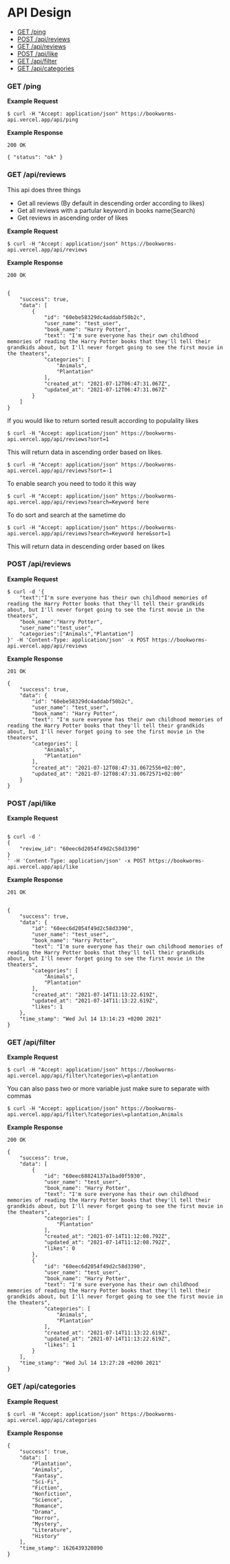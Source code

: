 API Design
==========

- [GET /ping](#get-ping)
- [POST /api/reviews](#post-apireviews)
- [GET /api/reviews](#get-apireviews)
- [POST /api/like](#post-apilike)
- [GET /api/filter](#get-apifilter)
- [GET /api/categories](#get-apicategories)

### GET /ping

**Example Request**

```
$ curl -H "Accept: application/json" https://bookworms-api.vercel.app/api/ping
```

**Example Response**

```
200 OK

{ "status": "ok" }
```




### GET /api/reviews


This api does three things

- Get all reviews (By default in descending order according to likes)
- Get all reviews with a partular keyword in books name(Search)
- Get reviews in ascending order of likes


**Example Request**

```
$ curl -H "Accept: application/json" https://bookworms-api.vercel.app/api/reviews

```

**Example Response**

```
200 OK


{
    "success": true,
    "data": [
        {
            "id": "60ebe58329dc4addabf50b2c",
            "user_name": "test_user",
            "book_name": "Harry Potter",
            "text": "I'm sure everyone has their own childhood memories of reading the Harry Potter books that they'll tell their grandkids about, but I'll never forget going to see the first movie in the theaters",
            "categories": [
                "Animals",
                "Plantation"
            ],
            "created_at": "2021-07-12T06:47:31.067Z",
            "updated_at": "2021-07-12T06:47:31.067Z"
        }
    ]
}
```

If you would like to return sorted result according to populality likes

```
$ curl -H "Accept: application/json" https://bookworms-api.vercel.app/api/reviews?sort=1

```

This will return data in ascending order based on likes.

```
$ curl -H "Accept: application/json" https://bookworms-api.vercel.app/api/reviews?sort=-1

```

To enable search you need to todo it this way

```
$ curl -H "Accept: application/json" https://bookworms-api.vercel.app/api/reviews?search=Keyword here

```

To do sort and search at the sametime do

```
$ curl -H "Accept: application/json" https://bookworms-api.vercel.app/api/reviews?search=Keyword here&sort=1

```


This will return data in descending order based on likes

### POST /api/reviews

**Example Request**

```
$ curl -d '{
    "text":"I'm sure everyone has their own childhood memories of reading the Harry Potter books that they'll tell their grandkids about, but I'll never forget going to see the first movie in the theaters",
    "book_name":"Harry Potter",
    "user_name":"test_user",
    "categories":["Animals","Plantation"] 
}' -H 'Content-Type: application/json' -x POST https://bookworms-api.vercel.app/api/reviews 

```

**Example Response**

```
201 OK

{
    "success": true,
    "data": {
        "id": "60ebe58329dc4addabf50b2c",
        "user_name": "test_user",
        "book_name": "Harry Potter",
        "text": "I'm sure everyone has their own childhood memories of reading the Harry Potter books that they'll tell their grandkids about, but I'll never forget going to see the first movie in the theaters",
        "categories": [
            "Animals",
            "Plantation"
        ],
        "created_at": "2021-07-12T08:47:31.0672556+02:00",
        "updated_at": "2021-07-12T08:47:31.0672571+02:00"
    }
}
```




### POST /api/like

**Example Request**


```

$ curl -d '
{
    "review_id": "60eec6d2054f49d2c58d3390"
}
' -H 'Content-Type: application/json' -x POST https://bookworms-api.vercel.app/api/like 

```

**Example Response**

```
201 OK


{
    "success": true,
    "data": {
        "id": "60eec6d2054f49d2c58d3390",
        "user_name": "test_user",
        "book_name": "Harry Potter",
        "text": "I'm sure everyone has their own childhood memories of reading the Harry Potter books that they'll tell their grandkids about, but I'll never forget going to see the first movie in the theaters",
        "categories": [
            "Animals",
            "Plantation"
        ],
        "created_at": "2021-07-14T11:13:22.619Z",
        "updated_at": "2021-07-14T11:13:22.619Z",
        "likes": 1
    },
    "time_stamp": "Wed Jul 14 13:14:23 +0200 2021"
}
```

### GET /api/filter

**Example Request**

```
$ curl -H "Accept: application/json" https://bookworms-api.vercel.app/api/filter\?categories\=plantation 

```

You can also pass two or more variable just make sure to separate with commas

```
$ curl -H "Accept: application/json" https://bookworms-api.vercel.app/api/filter\?categories\=plantation,Animals 

```



**Example Response**

```
200 OK

{
    "success": true,
    "data": [
        {
            "id": "60eec68824137a1bad0f5930",
            "user_name": "test_user",
            "book_name": "Harry Potter",
            "text": "I'm sure everyone has their own childhood memories of reading the Harry Potter books that they'll tell their grandkids about, but I'll never forget going to see the first movie in the theaters",
            "categories": [
                "Plantation"
            ],
            "created_at": "2021-07-14T11:12:08.792Z",
            "updated_at": "2021-07-14T11:12:08.792Z",
            "likes": 0
        },
        {
            "id": "60eec6d2054f49d2c58d3390",
            "user_name": "test_user",
            "book_name": "Harry Potter",
            "text": "I'm sure everyone has their own childhood memories of reading the Harry Potter books that they'll tell their grandkids about, but I'll never forget going to see the first movie in the theaters",
            "categories": [
                "Animals",
                "Plantation"
            ],
            "created_at": "2021-07-14T11:13:22.619Z",
            "updated_at": "2021-07-14T11:13:22.619Z",
            "likes": 1
        }
    ],
    "time_stamp": "Wed Jul 14 13:27:28 +0200 2021"
}
```

### GET /api/categories


**Example Request**

```
$ curl -H "Accept: application/json" https://bookworms-api.vercel.app/api/categories
```


**Example Response**
```
{
    "success": true,
    "data": [
        "Plantation",
        "Animals",
        "Fantasy",
        "Sci-Fi",
        "Fiction",
        "Nonfiction",
        "Science",
        "Romance",
        "Drama",
        "Horror",
        "Mystery",
        "Literature",
        "History"
    ],
    "time_stamp": 1626439320890
}
```
